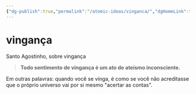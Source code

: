 ```yaml
---
{"dg-publish":true,"permalink":"/atomic-ideas/vinganca/","dgHomeLink":true,"dgPassFrontmatter":false}
---
```


# vingança

Santo Agostinho, sobre vingança

> **Todo sentimento de vingança é um ato de ateísmo inconsciente.**

Em outras palavras: quando você se vinga, é como se você não acreditasse que o próprio universo vai por si mesmo "acertar as contas".

